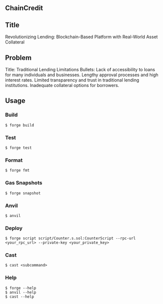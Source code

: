 ## ChainCredit

## Title
Revolutionizing Lending: Blockchain-Based Platform with Real-World Asset Collateral

## Problem

Title: Traditional Lending Limitations
Bullets:
Lack of accessibility to loans for many individuals and businesses.
Lengthy approval processes and high interest rates.
Limited transparency and trust in traditional lending institutions.
Inadequate collateral options for borrowers.

## Usage

### Build

```shell
$ forge build
```

### Test

```shell
$ forge test
```

### Format

```shell
$ forge fmt
```

### Gas Snapshots

```shell
$ forge snapshot
```

### Anvil

```shell
$ anvil
```

### Deploy

```shell
$ forge script script/Counter.s.sol:CounterScript --rpc-url <your_rpc_url> --private-key <your_private_key>
```

### Cast

```shell
$ cast <subcommand>
```

### Help

```shell
$ forge --help
$ anvil --help
$ cast --help
```
